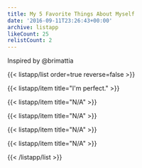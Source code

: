 ```yaml
---
title: My 5 Favorite Things About Myself
date: '2016-09-11T23:26:43+00:00'
archive: listapp
likeCount: 25
relistCount: 2
---
```


Inspired by @brimattia

{{< listapp/list order=true reverse=false >}}

   {{< listapp/item title="I'm perfect." >}}

   {{< listapp/item title="N/A" >}}

   {{< listapp/item title="N/A" >}}

   {{< listapp/item title="N/A" >}}

   {{< listapp/item title="N/A" >}}

{{< /listapp/list >}}
